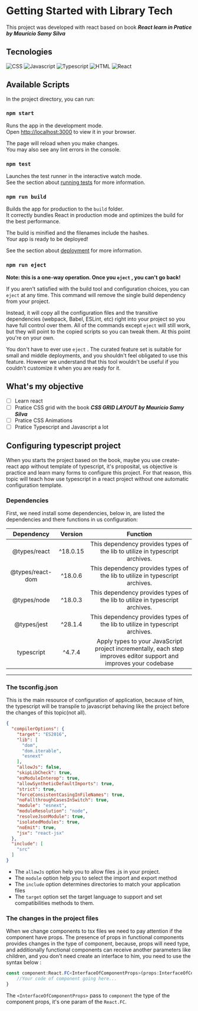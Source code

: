 # Getting Started with Library Tech

This project was developed with react based on book ***React learn in Pratice by Maurício Samy Silva***

## Tecnologies

![CSS](https://img.shields.io/badge/CSS-239120?&style=for-the-badge&logo=css3&logoColor=white)
![Javascript](https://img.shields.io/badge/JavaScript-323330?style=for-the-badge&logo=javascript&logoColor=F7DF1E)
![Typescript](https://img.shields.io/badge/TypeScript-3178C6?style=for-the-badge&logo=typescript&logoColor=white)
![HTML](https://img.shields.io/badge/HTML5-E34F26?style=for-the-badge&logo=html5&logoColor=white)
![React](https://img.shields.io/badge/React-20232A?style=for-the-badge&logo=react&logoColor=61DAFB)

## Available Scripts

In the project directory, you can run:

### `npm start`

Runs the app in the development mode.\
Open [http://localhost:3000](http://localhost:3000) to view it in your browser.

The page will reload when you make changes.\
You may also see any lint errors in the console.

### `npm test`

Launches the test runner in the interactive watch mode.\
See the section about [running tests](https://facebook.github.io/create-react-app/docs/running-tests) for more information.

### `npm run build`

Builds the app for production to the `build` folder.\
It correctly bundles React in production mode and optimizes the build for the best performance.

The build is minified and the filenames include the hashes.\
Your app is ready to be deployed!

See the section about [deployment](https://facebook.github.io/create-react-app/docs/deployment) for more information.

### `npm run eject`

**Note: this is a one-way operation. Once you `eject` , you can't go back!**

If you aren't satisfied with the build tool and configuration choices, you can `eject` at any time. This command will remove the single build dependency from your project.

Instead, it will copy all the configuration files and the transitive dependencies (webpack, Babel, ESLint, etc) right into your project so you have full control over them. All of the commands except `eject` will still work, but they will point to the copied scripts so you can tweak them. At this point you're on your own.

You don't have to ever use `eject` . The curated feature set is suitable for small and middle deployments, and you shouldn't feel obligated to use this feature. However we understand that this tool wouldn't be useful if you couldn't customize it when you are ready for it.

## What's my objective

 - [ ] Learn react
 - [ ] Pratice CSS grid with the book ***CSS GRID LAYOUT by Maurício Samy Silva***
 - [ ] Pratice CSS Animations
 - [ ] Pratice Typescript and Javascript a lot

## Configuring typescript project

When you starts the project based on the book, maybe you use create-react app without template of typescript, it's proposital, us objective is practice and learn many forms to configure this project. For that reason, this topic will teach how use typescript in a react project without one automatic configuration template.

### Dependencies

First, we need install some dependencies, below in, are listed the dependencies and there functions in us configuration:

Dependency|Version|Function
:---:|:---:|:---:
@types/react|^18.0.15|This dependency provides types of the lib to utilize in typescript archives.
@types/react-dom|^18.0.6|This dependency provides types of the lib to utilize in typescript archives.
@types/node|^18.0.3|This dependency provides types of the lib to utilize in typescript archives.
@types/jest|^28.1.4|This dependency provides types of the lib to utilize in typescript archives.
typescript|^4.7.4|Apply types to your JavaScript project incrementally, each step improves editor support and improves your codebase

---

### The tsconfig.json

This is the main resource of configuration of application, because of him, the typescript will be transpile to javascript behaving like the project before the changes of this topic(not all).

```json
{
  "compilerOptions": {
    "target": "ES2016",
    "lib": [
      "dom",
      "dom.iterable",
      "esnext"
    ],
    "allowJs": false,
    "skipLibCheck": true,
    "esModuleInterop": true,
    "allowSyntheticDefaultImports": true,
    "strict": true,
    "forceConsistentCasingInFileNames": true,
    "noFallthroughCasesInSwitch": true,
    "module": "esnext",
    "moduleResolution": "node",
    "resolveJsonModule": true,
    "isolatedModules": true,
    "noEmit": true,
    "jsx": "react-jsx"
  },
  "include": [
    "src"
  ]
}

```

* The `allowJs` option help you to allow files .js in your project.
* The `module` option help you to select the import and export method
* The `include` option determines directories to match your application files
* The `target` option set the target language to support and set compatibilities methods to them.

### The changes in the project files

When we change components to tsx files we need to pay attention if the component have props. The presence of props in functional components provides changes in the type of component, because, props will need type, and additionally functional components can receive another parameters like children, and you don't need create an interface to him, you need to use the syntax below :

```ts
const component:React.FC<InterfaceOfComponentProps>(props:InterfaceOfComponentProps){
    //Your code of component going here...
}
```
The `<InterfaceOfComponentProps>` pass to `component` the type of the component props, it's one param of the `React.FC`.
